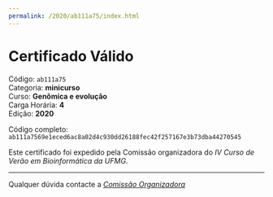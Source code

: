 ```yaml
---
permalink: /2020/ab111a75/index.html
---
```


# Certificado Válido

Código: `ab111a75`<br>
Categoria: **minicurso**<br>
Curso: **Genômica e evolução**<br>
Carga Horária: **4**<br>
Edição: **2020**<br>


Código completo: `ab111a7569e1eced6ac8a02d4c930dd26188fec42f257167e3b73dba44270545`


Este certificado foi expedido pela Comissão organizadora do *IV Curso de Verão em Bioinformática da UFMG*.

----

Qualquer dúvida contacte a [_Comissão Organizadora_](<mailto:cursobioinfoufmg@gmail.com$subject=[Certificados]>)

